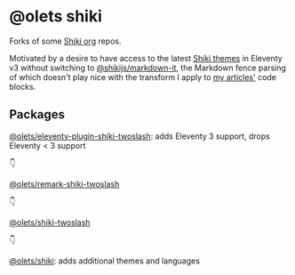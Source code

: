 # @olets shiki

Forks of some [Shiki org](https://github.com/shikijs) repos.

Motivated by a desire to have access to the latest [Shiki themes](https://shiki.style/themes) in Eleventy v3 without switching to [@shikijs/markdown-it](https://shiki.style/packages/markdown-it), the Markdown fence parsing of which doesn't play nice with the transform I apply to [my articles'](https://www.olets.dev/posts/) code blocks.

## Packages

[@olets/eleventy-plugin-shiki-twoslash](./packages/eleventy-plugin-shiki-twoslash/): adds Eleventy 3 support, drops Eleventy < 3 support

👇

[@olets/remark-shiki-twoslash](./packages/remark-shiki-twoslash/)

👇

[@olets/shiki-twoslash](./packages/shiki-twoslash/)

👇

[@olets/shiki](./packages/shiki/): adds additional themes and languages
